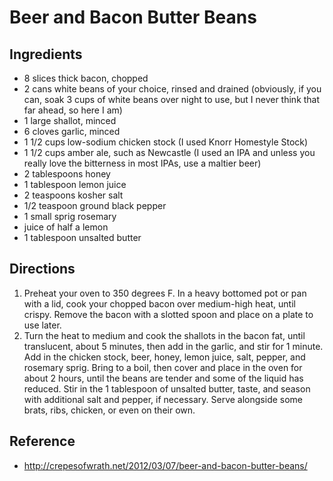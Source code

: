 # Beer and Bacon Butter Beans

## Ingredients

* 8 slices thick bacon, chopped
* 2 cans white beans of your choice, rinsed and drained (obviously, if you can, soak 3 cups of white beans over night to use, but I never think that far ahead, so here I am)
* 1 large shallot, minced
* 6 cloves garlic, minced
* 1 1/2 cups low-sodium chicken stock (I used Knorr Homestyle Stock)
* 1 1/2 cups amber ale, such as Newcastle (I used an IPA and unless you really love the bitterness in most IPAs, use a maltier beer)
* 2 tablespoons honey
* 1 tablespoon lemon juice
* 2 teaspoons kosher salt
* 1/2 teaspoon ground black pepper
* 1 small sprig rosemary
* juice of half a lemon
* 1 tablespoon unsalted butter

## Directions

1. Preheat your oven to 350 degrees F. In a heavy bottomed pot or pan with a lid, cook your chopped bacon over medium-high heat, until crispy. Remove the bacon with a slotted spoon and place on a plate to use later.
2. Turn the heat to medium and cook the shallots in the bacon fat, until translucent, about 5 minutes, then add in the garlic, and stir for 1 minute. Add in the chicken stock, beer, honey, lemon juice, salt, pepper, and rosemary sprig. Bring to a boil, then cover and place in the oven for about 2 hours, until the beans are tender and some of the liquid has reduced. Stir in the 1 tablespoon of unsalted butter, taste, and season with additional salt and pepper, if necessary. Serve alongside some brats, ribs, chicken, or even on their own.

## Reference

* <http://crepesofwrath.net/2012/03/07/beer-and-bacon-butter-beans/>
